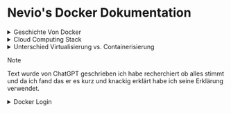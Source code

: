 # Nevio's Docker Dokumentation #
<details>
<summary>Geschichte Von Docker</summary>
### Geschichte von Docker: ###
Docker wurde 2013 von Solomon Hykes ins Leben gerufen. Es revolutionierte die Software-Entwicklung, indem es Containerisierung für Anwendungen vereinfachte. Docker ermöglicht es, Anwendungen und ihre Abhängigkeiten in Containern zu verpacken, die überall konsistent ausgeführt werden können.
</details>
<details>
<summary>Cloud Computing Stack</summary>
### Cloud Computing Stack: ###
Ein Cloud-Computing-Stack umfasst verschiedene Dienste und Technologien, die zusammenarbeiten, um Cloud-basierte Lösungen bereitzustellen. Typischerweise beinhaltet dies Infrastruktur (wie virtuelle Maschinen), Plattformdienste (wie Datenbanken und Middleware) und Softwareanwendungen (wie SaaS-Angebote).
</details>
<details>
<summary>Unterschied Virtualisierung vs. Containerisierung</summary>
### Unterschied Virtualisierung vs. Containerisierung: ###
- Virtualisierung: Hier werden ganze virtuelle Maschinen (VMs) erstellt, die eine komplette Betriebssysteminstanz und Anwendungen beinhalten. Jede VM nutzt eine eigene Betriebssysteminstanz und Ressourcen.

- Containerisierung: Container teilen sich das Betriebssystem des Hosts und isolieren Anwendungen und deren Abhängigkeiten voneinander. Sie sind leichtgewichtiger als VMs und starten schneller, da sie den Overhead einer vollständigen Betriebssysteminstanz vermeiden.

Containerisierung, insbesondere durch Docker, hat die Bereitstellung von Anwendungen vereinfacht und die Effizienz in der Cloud-Computing-Welt erheblich verbessert.
</details>

>[!NOTE]
>Text wurde von ChatGPT geschrieben ich habe recherchiert ob alles stimmt und da ich fand das er es kurz und knackig erklärt habe ich seine Erklärung verwendet.
<details>
<summary>Docker Login</summary>
### Docker Login ###
Ich musste mich nicht registrieren da ich bereits ein Konto hatte also konnte ich mich 
einfach via Google einloggen.

![Alt text](docker-login-page.png "Login Screen")

Dannach war ich bereits auf meinem Konto eingelogged.

![Alt text](docker-logged-in.png "Logged In Screen")
</details>
